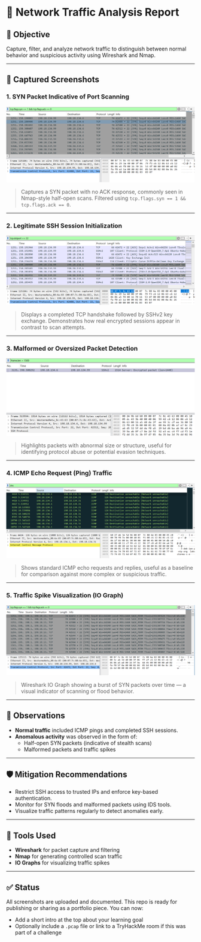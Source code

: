 # 🧠 Network Traffic Analysis Report

## 🎯 Objective
Capture, filter, and analyze network traffic to distinguish between normal behavior and suspicious activity using Wireshark and Nmap.

---

## 📸 Captured Screenshots

### 1. SYN Packet Indicative of Port Scanning
![SYN Scan](images/SYN_Scan.PNG)  
> Captures a SYN packet with no ACK response, commonly seen in Nmap-style half-open scans. Filtered using `tcp.flags.syn == 1 && tcp.flags.ack == 0`.

---

### 2. Legitimate SSH Session Initialization
![SSH Attempt](images/SYN%20Port22.PNG)  
> Displays a completed TCP handshake followed by SSHv2 key exchange. Demonstrates how real encrypted sessions appear in contrast to scan attempts.

---

### 3. Malformed or Oversized Packet Detection
![Malformed Packets](images/Malformed_packets.PNG)  
> Highlights packets with abnormal size or structure, useful for identifying protocol abuse or potential evasion techniques.

---

### 4. ICMP Echo Request (Ping) Traffic
![Ping](images/Ping.PNG)  
> Shows standard ICMP echo requests and replies, useful as a baseline for comparison against more complex or suspicious traffic.

---

### 5. Traffic Spike Visualization (IO Graph)
![Spike Visualization](images/Spike_visualization.PNG)  
> Wireshark IO Graph showing a burst of SYN packets over time — a visual indicator of scanning or flood behavior.

---

## 🧠 Observations

- **Normal traffic** included ICMP pings and completed SSH sessions.
- **Anomalous activity** was observed in the form of:
  - Half-open SYN packets (indicative of stealth scans)
  - Malformed packets and traffic spikes

---

## 🛡️ Mitigation Recommendations

- Restrict SSH access to trusted IPs and enforce key-based authentication.
- Monitor for SYN floods and malformed packets using IDS tools.
- Visualize traffic patterns regularly to detect anomalies early.

---

## 📂 Tools Used

- **Wireshark** for packet capture and filtering
- **Nmap** for generating controlled scan traffic
- **IO Graphs** for visualizing traffic spikes

---

## ✅ Status

All screenshots are uploaded and documented. This repo is ready for publishing or sharing as a portfolio piece. You can now:
- Add a short intro at the top about your learning goal
- Optionally include a `.pcap` file or link to a TryHackMe room if this was part of a challenge

